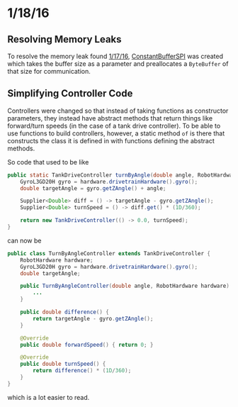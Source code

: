 # 1/18/16
## Resolving Memory Leaks
To resolve the memory leak found [1/17/16](1-17-16.md), [ConstantBufferSPI](../src/main/java/com/lynbrookrobotics/sixteen/sensors/ConstantBufferSPI.java) was created which takes the buffer size as a parameter and preallocates a `ByteBuffer` of that size for communication.

## Simplifying Controller Code
Controllers were changed so that instead of taking functions as constructor parameters, they instead have abstract methods that return things like forward/turn speeds (in the case of a tank drive controller). To be able to use functions to build controllers, however, a static method `of` is there that constructs the class it is defined in with functions defining the abstract methods.

So code that used to be like
```java
public static TankDriveController turnByAngle(double angle, RobotHardware hardware) {
    GyroL3GD20H gyro = hardware.drivetrainHardware().gyro();
    double targetAngle = gyro.getZAngle() + angle;

    Supplier<Double> diff = () -> targetAngle - gyro.getZAngle();
    Supplier<Double> turnSpeed = () -> diff.get() * (1D/360);

    return new TankDriveController(() -> 0.0, turnSpeed);
}
```
can now be
```java
public class TurnByAngleController extends TankDriveController {
    RobotHardware hardware;
    GyroL3GD20H gyro = hardware.drivetrainHardware().gyro();
    double targetAngle;

    public TurnByAngleController(double angle, RobotHardware hardware) {
        ...
    }

    public double difference() {
        return targetAngle - gyro.getZAngle();
    }

    @Override
    public double forwardSpeed() { return 0; }

    @Override
    public double turnSpeed() {
        return difference() * (1D/360);
    }
}
```
which is a lot easier to read.
